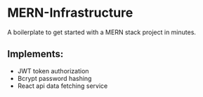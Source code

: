 # MERN-Infrastructure

A boilerplate to get started with a MERN stack project in minutes.

## Implements:

- JWT token authorization
- Bcrypt password hashing
- React api data fetching service
